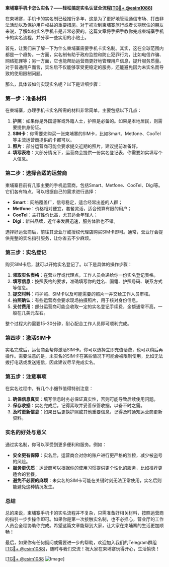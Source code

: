 **柬埔寨手机卡怎么实名？——轻松搞定实名认证全流程[[TG💪+ @esim1088](https://t.me/s/esim1088)]**

在柬埔寨，手机卡的实名制已经推行多年，这是为了更好地管理通信市场、打击非法活动以及保护用户权益的重要措施。对于初次到柬埔寨旅行或者长期居住的朋友来说，了解如何实名手机卡是非常必要的。这篇文章将手把手教你完成柬埔寨手机卡的实名流程，并分享一些实用的小贴士。

首先，让我们来了解一下为什么柬埔寨需要手机卡实名制。其实，这在全球范围内都是一个趋势。一方面，实名制有助于政府监控和防止犯罪行为，比如电信诈骗、网络犯罪等；另一方面，它也能帮助运营商更好地管理用户信息，提升服务质量。对于普通用户而言，实名后不仅能够享受更稳定的服务，还能避免因为未实名而导致的使用限制问题。

那么，具体该如何实现实名呢？以下是详细步骤：

### **第一步：准备材料**
在柬埔寨，办理手机卡实名所需的材料非常简单，主要包括以下几点：
1. **护照**：如果你是外国游客或外籍人士，护照是必备的。如果是本地居民，则需要提供身份证。
2. **SIM卡**：你需要先购买一张柬埔寨的SIM卡，比如Smart、Metfone、CooTel等主流运营商提供的卡都可以。
3. **照片**：部分运营商可能会要求提交近期的照片，建议提前准备好。
4. **填写表格**：大部分情况下，运营商会提供一份实名登记表，你需要如实填写个人信息。

### **第二步：选择合适的运营商**
柬埔寨目前有几家主要的手机运营商，包括Smart、Metfone、CooTel、Digi等。它们各有特点，可以根据自己的需求进行选择：
- **Smart**：网络覆盖广，信号稳定，适合经常出差的人群；
- **Metfone**：价格相对便宜，套餐灵活，适合预算有限的用户；
- **CooTel**：主打性价比高，尤其适合年轻人；
- **Digi**：新兴品牌，近年来发展迅速，服务体验也不错。

选择好运营商后，前往其营业厅或授权代理店购买SIM卡即可。通常，营业厅会提供完整的实名指引服务，让你省去不少麻烦。

### **第三步：实名登记**
购买SIM卡后，就可以开始实名登记了。以下是具体的操作步骤：
1. **领取实名表格**：在营业厅或代理点，工作人员会递给你一份实名登记表格。
2. **填写信息**：按照表格的要求，准确填写你的姓名、国籍、护照号码、联系方式等信息。
3. **提交材料**：将护照、SIM卡以及可能需要的照片一并交给工作人员审核。
4. **拍照确认**：有些运营商会要求现场拍摄照片，用于核对身份信息。
5. **支付费用**：部分运营商可能会收取一定的实名登记手续费，金额通常不高，一般在几美元左右。

整个过程大约需要15-30分钟，耐心配合工作人员即可顺利完成。

### **第四步：激活SIM卡**
实名完成后，运营商会帮你激活SIM卡。你可以选择立即充值话费，也可以稍后再操作。需要注意的是，未实名的SIM卡在某些情况下可能会被限制使用，比如无法拨打电话或发送短信，因此建议尽早完成实名。

### **第五步：注意事项**
在实名过程中，有几个小细节值得特别注意：
1. **确保信息真实**：填写信息时务必保证真实性，否则可能导致后续使用问题。
2. **保存收据**：实名完成后，记得索取并妥善保管收据，以备不时之需。
3. **及时更新信息**：如果日后更换护照或其他重要信息，记得及时通知运营商更新资料。

### **实名的好处与意义**
通过实名制，你可以享受到更多便利和服务。例如：
- **安全更有保障**：实名后，运营商会对你的账户进行更严格的监控，减少被盗号的风险。
- **服务更优质**：运营商可以根据你的使用习惯提供更个性化的服务，比如推荐更适合的套餐。
- **避免不必要的麻烦**：未实名的SIM卡可能在关键时刻无法正常使用，实名后则能避免这种情况发生。

### **总结**
总的来说，柬埔寨手机卡的实名流程并不复杂，只需准备好相关材料，按照运营商的指引一步步操作即可。如果你是第一次接触实名制，也不必担心，营业厅的工作人员会全程协助你完成。希望这篇文章能帮到大家，让大家在柬埔寨的生活更加顺畅！

最后，如果你有任何疑问或需要进一步的帮助，欢迎加入我们的Telegram群组[[TG💪+ @esim1088](https://t.me/s/esim1088)]，随时与我们交流！祝大家在柬埔寨玩得开心，生活愉快！

[[TG💪+ @esim1088](https://t.me/s/esim1088) ![Image](https://i.postimg.cc/4NQfJmqS/Snipaste-2025-05-13-00-14-12.png)]